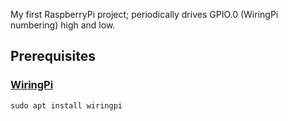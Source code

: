 My first RaspberryPi project; periodically drives GPIO.0 (WiringPi numbering) high and low.

## Prerequisites

### [WiringPi](http://wiringpi.com/)

    sudo apt install wiringpi

